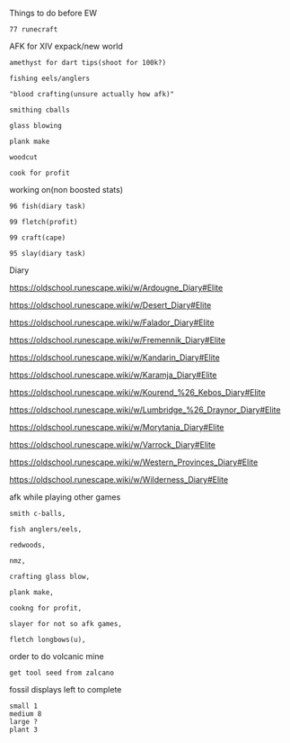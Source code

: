 Things to do before EW
	
	77 runecraft
	
AFK for XIV expack/new world
	
	amethyst for dart tips(shoot for 100k?)
	
	fishing eels/anglers
	
	"blood crafting(unsure actually how afk)"
	
	smithing cballs
	
	glass blowing
	
	plank make
	
	woodcut
	
	cook for profit
	
working on(non boosted stats)

	96 fish(diary task)
	
	99 fletch(profit)
	
	99 craft(cape)
	
	95 slay(diary task)
	
		
	
Diary

https://oldschool.runescape.wiki/w/Ardougne_Diary#Elite

https://oldschool.runescape.wiki/w/Desert_Diary#Elite

https://oldschool.runescape.wiki/w/Falador_Diary#Elite

https://oldschool.runescape.wiki/w/Fremennik_Diary#Elite

https://oldschool.runescape.wiki/w/Kandarin_Diary#Elite

https://oldschool.runescape.wiki/w/Karamja_Diary#Elite

https://oldschool.runescape.wiki/w/Kourend_%26_Kebos_Diary#Elite

https://oldschool.runescape.wiki/w/Lumbridge_%26_Draynor_Diary#Elite

https://oldschool.runescape.wiki/w/Morytania_Diary#Elite

https://oldschool.runescape.wiki/w/Varrock_Diary#Elite

https://oldschool.runescape.wiki/w/Western_Provinces_Diary#Elite

https://oldschool.runescape.wiki/w/Wilderness_Diary#Elite




afk while playing other games

	smith c-balls,

	fish anglers/eels,

	redwoods,

	nmz,

	crafting glass blow,

	plank make,

	cookng for profit,

	slayer for not so afk games,

	fletch longbows(u),

order to do volcanic mine

	get tool seed from zalcano
	


fossil displays left to complete

	small 1
	medium 8
	large ?
	plant 3
